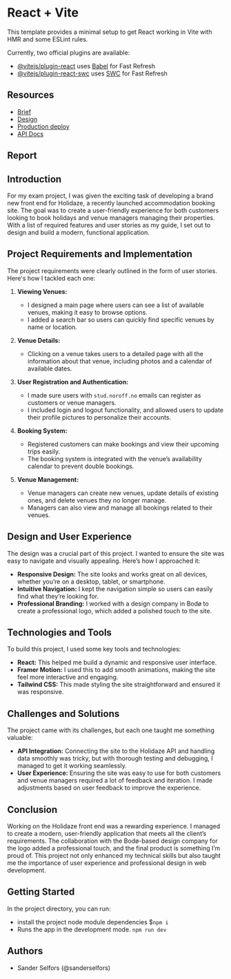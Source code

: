 # React + Vite

This template provides a minimal setup to get React working in Vite with HMR and some ESLint rules.

Currently, two official plugins are available:

- [@vitejs/plugin-react](https://github.com/vitejs/vite-plugin-react/blob/main/packages/plugin-react/README.md) uses [Babel](https://babeljs.io/) for Fast Refresh
- [@vitejs/plugin-react-swc](https://github.com/vitejs/vite-plugin-react-swc) uses [SWC](https://swc.rs/) for Fast Refresh

## Resources

- [Brief](https://fed-vocational-astro-course.vercel.app/en/project-exam-2/brief)
- [Design](https://www.figma.com/design/NS9mrJwo5tOgO8BqBIamNF/Holidaze-Exam?node-id=0-1&t=Wr40zOHupZgCzTi4-0)
- [Production deploy](https://holidaze-ss.netlify.app/)
- [API Docs](https://docs.noroff.dev/docs/v2/holidaze/bookings)

## Report

## Introduction
For my exam project, I was given the exciting task of developing a brand new front end for Holidaze, a recently launched accommodation booking site. The goal was to create a user-friendly experience for both customers looking to book holidays and venue managers managing their properties. With a list of required features and user stories as my guide, I set out to design and build a modern, functional application.

## Project Requirements and Implementation
The project requirements were clearly outlined in the form of user stories. Here's how I tackled each one:

1. **Viewing Venues:**
   - I designed a main page where users can see a list of available venues, making it easy to browse options.
   - I added a search bar so users can quickly find specific venues by name or location.

2. **Venue Details:**
   - Clicking on a venue takes users to a detailed page with all the information about that venue, including photos and a calendar of available dates.

3. **User Registration and Authentication:**
   - I made sure users with `stud.noroff.no` emails can register as customers or venue managers.
   - I included login and logout functionality, and allowed users to update their profile pictures to personalize their accounts.

4. **Booking System:**
   - Registered customers can make bookings and view their upcoming trips easily.
   - The booking system is integrated with the venue’s availability calendar to prevent double bookings.

5. **Venue Management:**
   - Venue managers can create new venues, update details of existing ones, and delete venues they no longer manage.
   - Managers can also view and manage all bookings related to their venues.

## Design and User Experience
The design was a crucial part of this project. I wanted to ensure the site was easy to navigate and visually appealing. Here’s how I approached it:

- **Responsive Design:** The site looks and works great on all devices, whether you’re on a desktop, tablet, or smartphone.
- **Intuitive Navigation:** I kept the navigation simple so users can easily find what they’re looking for.
- **Professional Branding:** I worked with a design company in Bodø to create a professional logo, which added a polished touch to the site.

## Technologies and Tools
To build this project, I used some key tools and technologies:

- **React:** This helped me build a dynamic and responsive user interface.
- **Framer Motion:** I used this to add smooth animations, making the site feel more interactive and engaging.
- **Tailwind CSS:** This made styling the site straightforward and ensured it was responsive.

## Challenges and Solutions
The project came with its challenges, but each one taught me something valuable:

- **API Integration:** Connecting the site to the Holidaze API and handling data smoothly was tricky, but with thorough testing and debugging, I managed to get it working seamlessly.
- **User Experience:** Ensuring the site was easy to use for both customers and venue managers required a lot of feedback and iteration. I made adjustments based on user feedback to improve the experience.

## Conclusion
Working on the Holidaze front end was a rewarding experience. I managed to create a modern, user-friendly application that meets all the client’s requirements. The collaboration with the Bodø-based design company for the logo added a professional touch, and the final product is something I’m proud of. This project not only enhanced my technical skills but also taught me the importance of user experience and professional design in web development.


## Getting Started

In the project directory, you can run:

- install the project node module dependencies $`npm i`
- Runs the app in the development mode. `npm run dev`

## Authors

- Sander Selfors (@sanderselfors)